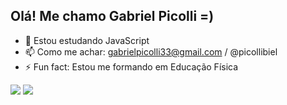 ## Olá! Me chamo Gabriel Picolli =)


- 🌱 Estou estudando JavaScript
- 📫 Como me achar: gabrielpicolli33@gmail.com / @picollibiel
- ⚡ Fun fact: Estou me formando em Educação Física

</div>
<a href="https://instagram.com/picollibiel" target="_blank"><img src="https://img.shields.io/badge/-Instagram-%23E4405F?style=for-the-badge&logo=instagram&logoColor=white" target="_blank"></a>
    <a href = "mailto:gabrielpicolli33@gmail.com"><img src="https://img.shields.io/badge/-Gmail-%23333?style=for-the-badge&logo=gmail&logoColor=white" target="_blank"></a>
